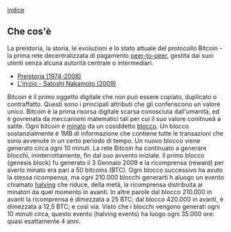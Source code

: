 [indice](README.md)
## Che cos'è
La preistoria, la storia, le evoluzioni e lo stato attuale del protocollo Bitcoin - la prima rete decentralizzata di pagamento [peer-to-peer](glossario.md#p2p), gestita dai suoi utenti senza alcuna autorità centrale o intermediari.

* [Preistoria (1974-2008)](preistoria.md "Cronologia di eventi storici prima che bitcoin fosse rilasciato al pubblico.")
* [L'inizio - Satoshi Nakamoto (2009)](sn.md "Lo pseudonimo dietro l'invenzione della criptovaluta Bitcoin.")

Bitcoin è il primo oggetto digitale che non può essere copiato, duplicato o contraffatto. Questi sono  i principali attributi che gli conferiscono un valore unico. Bitcoin è la prima risorsa digitale scarsa conosciuta dall'umanità, ed è govrenata da meccanismi matematici tali per cui il suo valore conitnueà a salite. Ogni bitcoin è [minato](glossario.md#minare) da un cosiddetto [blocco](glossario.md#blocco). Un blocco sostanzialmente è 1MB di informazione che contiene tutte le transazioni che sono avvenute in un certo periodo di tempo. Un nuovo blocco viene generato circa ogni 10 minuti. La rete Bitcoin ha continuato a generare blocchi, ininterrottamente, fin dal suo avvento iniziale. Il primo blocco (genesis block) fu generato il 3 Gennaio 2009 e la ricomprensa (reward) per averlo minato era pari a 50 bitcoins (BTC). Ogni blocco successivo ha avuto la stessa ricompensa, ma ogni 210.000 blocchi generarti h aluogo un evento chiamato [halving](glossario.md#halving) che riduce, della metà, la ricomprensa distribuita ai minatori da quel momento in avanti. In altre parole dal blocco 210.000 in avanti la ricomprensa è dimezzata a 25 BTC; dal blocco 420.000 in avanti, è dimezzata a 12,5 BTC; e così via. Visto che i blocchi vengono generati ogni 10 minuti circa, questo evento (halving events) ha luogo ogni 35.000 ore: quasi esattamente 4 anni. 
